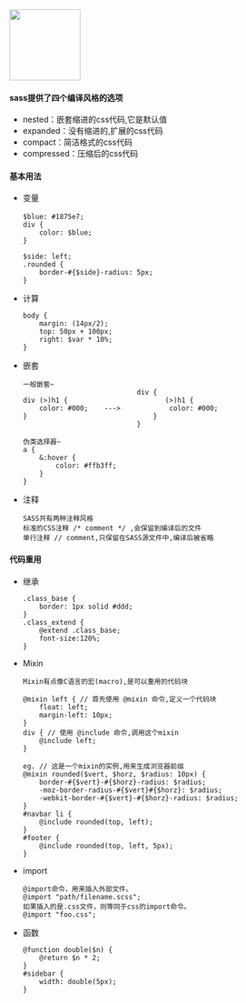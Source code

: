 <img src="http://opb4jophh.bkt.clouddn.com/outu.png?ver" width="125" height="125">

#### sass提供了四个编译风格的选项
* nested：嵌套缩进的css代码,它是默认值
* expanded：没有缩进的,扩展的css代码
* compact：简洁格式的css代码
* compressed：压缩后的css代码

#### 基本用法
* 变量
    ```
    $blue: #1875e7;　
    div {
        color: $blue;
    }

    $side: left;
    .rounded {
        border-#{$side}-radius: 5px;    
    }
    ```
* 计算
    ```
    body {
        margin: (14px/2);
        top: 50px + 100px;
        right: $var * 10%;
    }
    ```
* 嵌套
    ```
    一般嵌套~
                                div {
    div (>)h1 {                        (>)h1 {
        color: #000;    --->            color: #000;
    }                               }
                                }

    伪类选择器~
    a {
        &:hover {
            color: #ffb3ff;
        }
    }
    ```
* 注释
    ```
    SASS共有两种注释风格
    标准的CSS注释 /* comment */ ,会保留到编译后的文件
    单行注释 // comment,只保留在SASS源文件中,编译后被省略
    ```

#### 代码重用
* 继承
    ```
    .class_base {
        border: 1px solid #ddd;
    }
    .class_extend {
        @extend .class_base;    
        font-size:120%;
    }
    ```
* Mixin
    ```
    Mixin有点像C语言的宏(macro),是可以重用的代码块

    @mixin left { // 首先使用 @mixin 命令,定义一个代码块
        float: left;
        margin-left: 10px;
    }
    div { // 使用 @include 命令,调用这个mixin
        @include left;
    }

    eg. // 这是一个mixin的实例,用来生成浏览器前缀
    @mixin rounded($vert, $horz, $radius: 10px) { 
        border-#{$vert}-#{$horz}-radius: $radius;
        -moz-border-radius-#{$vert}#{$horz}: $radius;
        -webkit-border-#{$vert}-#{$horz}-radius: $radius;
    }
    #navbar li { 
        @include rounded(top, left); 
    }
    #footer { 
        @include rounded(top, left, 5px); 
    }
    ```
* import 
    ```
    @import命令，用来插入外部文件。
    @import "path/filename.scss";
    如果插入的是.css文件，则等同于css的import命令。
    @import "foo.css";
    ```
* 函数
    ```
    @function double($n) {
        @return $n * 2;
    }
    #sidebar {
        width: double(5px);
    }
    ```